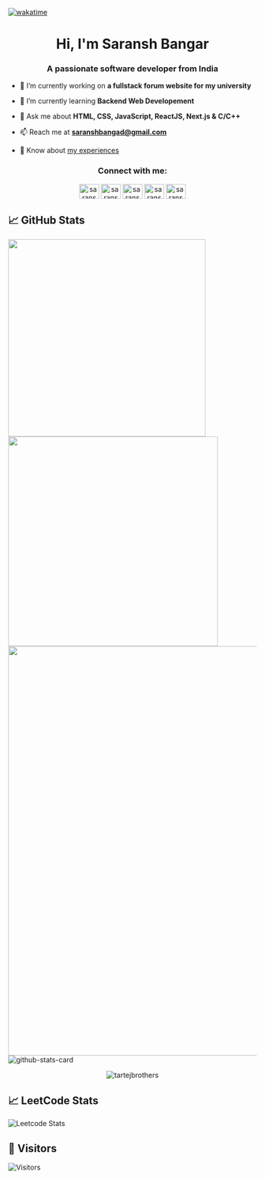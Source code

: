 [![wakatime](https://wakatime.com/badge/user/018cf67e-88b4-40bc-8c0f-5348d2c27274.svg)](https://wakatime.com/@018cf67e-88b4-40bc-8c0f-5348d2c27274)

<h1 align="center">Hi, I'm Saransh Bangar</h1>
<h3 align="center">A passionate software developer from India</h3>

- 🔭 I’m currently working on **a fullstack forum website for my university**

- 🌱 I’m currently learning **Backend Web Developement**

- 💬 Ask me about **HTML, CSS, JavaScript, ReactJS, Next.js & C/C++**

- 📫 Reach me at **saranshbangad@gmail.com**

- 📄 Know about [my experiences](https://rxresu.me/saranshbangad/software-developer)

<h3 align="center">Connect with me:</h3>
<p align="center">
<a href="https://linkedin.com/in/SaranshBangar" target="_blank"><img align="center" src="https://raw.githubusercontent.com/rahuldkjain/github-profile-readme-generator/master/src/images/icons/Social/linked-in-alt.svg" alt="saranshbangar" height="30" width="40" /></a>
<a href="https://auth.geeksforgeeks.org/user/saranshbangar" target="_blank"><img align="center" src="https://raw.githubusercontent.com/rahuldkjain/github-profile-readme-generator/master/src/images/icons/Social/geeks-for-geeks.svg" alt="saranshbangar" height="30" width="40" /></a>
<a href="https://leetcode.com/SaranshBangar/" target="_blank"><img align="center" src="https://raw.githubusercontent.com/rahuldkjain/github-profile-readme-generator/master/src/images/icons/Social/leet-code.svg" alt="saranshbangar" height="30" width="40" /></a>
<a href="https://instagram.com/saransh.bangar" target="_blank"><img align="center" src="https://raw.githubusercontent.com/rahuldkjain/github-profile-readme-generator/master/src/images/icons/Social/instagram.svg" alt="saransh.bangar" height="30" width="40" /></a>
<a href="https://twitter.com/SaranshBangar" target="_blank"><img align="center" src="https://raw.githubusercontent.com/rahuldkjain/github-profile-readme-generator/master/src/images/icons/Social/twitter.svg" alt="saranshbangar" height="30" width="40" /></a>
</p>

## 📈 GitHub Stats

<img width="400" src="https://github-readme-stats.vercel.app/api?username=SaranshBangar&count_private=true&show_icons=true&theme=react" />  <img width="425" src="https://streak-stats.demolab.com/?user=SaranshBangar&theme=react" />
<img width="830" src="https://github-readme-activity-graph.vercel.app/graph?username=SaranshBangar&bg_color=21232a&color=a8eeff&line=61dafb&point=f0fcff&area=true&hide_border=false" />
![github-stats-card](https://kasroudra-stats-card.onrender.com/lang?user=SaranshBangar&theme=synthwave&layout=compact&type=piechart&sort=desc&exclude_repo=GeeksforGeeks-Solutions)
<div align="center">
  <img src="https://github-readme-stats.vercel.app/api/wakatime?username=saranshbangar&theme=dark" alt="tartejbrothers" />
</div>

## 📈 LeetCode Stats

![Leetcode Stats](https://leetcard.jacoblin.cool/SaranshBangar)

## 👀 Visitors
![Visitors](https://moe-counter.glitch.me/get/@SaranshBangar?)
